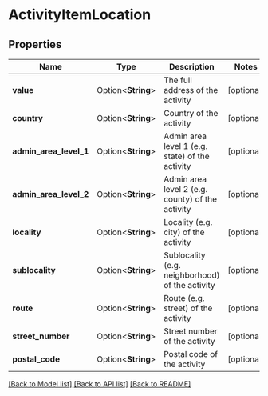 # ActivityItemLocation

## Properties

Name | Type | Description | Notes
------------ | ------------- | ------------- | -------------
**value** | Option<**String**> | The full address of the activity | [optional]
**country** | Option<**String**> | Country of the activity | [optional]
**admin_area_level_1** | Option<**String**> | Admin area level 1 (e.g. state) of the activity | [optional]
**admin_area_level_2** | Option<**String**> | Admin area level 2 (e.g. county) of the activity | [optional]
**locality** | Option<**String**> | Locality (e.g. city) of the activity | [optional]
**sublocality** | Option<**String**> | Sublocality (e.g. neighborhood) of the activity | [optional]
**route** | Option<**String**> | Route (e.g. street) of the activity | [optional]
**street_number** | Option<**String**> | Street number of the activity | [optional]
**postal_code** | Option<**String**> | Postal code of the activity | [optional]

[[Back to Model list]](../README.md#documentation-for-models) [[Back to API list]](../README.md#documentation-for-api-endpoints) [[Back to README]](../README.md)


